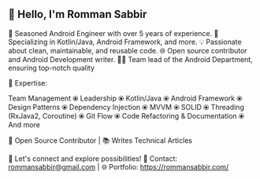 ## 👋 Hello, I'm Romman Sabbir

🚀 Seasoned Android Engineer with over 5 years of experience. 📱 Specializing in Kotlin/Java, Android Framework, and more. 💡 Passionate about clean, maintainable, and reusable code. 🌐 Open source contributor and Android Development writer. 👨‍💼 Team lead of the Android Department, ensuring top-notch quality

🔧 Expertise:

Team Management ⦿ Leadership ⦿ Kotlin/Java ⦿ Android Framework ⦿ Design Patterns ⦿ Dependency Injection ⦿ MVVM ⦿ SOLID ⦿ Threading (RxJava2, Coroutine) ⦿ Git Flow ⦿ Code Refactoring & Documentation ⦿ And more

🌟 Open Source Contributor | 📚 Writes Technical Articles

🤝 Let's connect and explore possibilities!
📧 Contact: rommansabbir@gmail.com | 🌐 Portfolio: https://rommansabbir.com/

